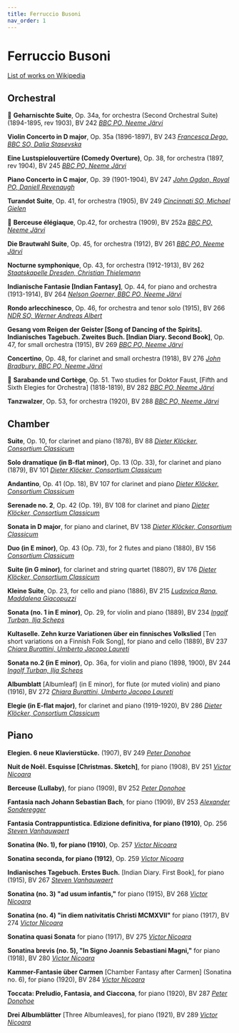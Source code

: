 ```yaml
---
title: Ferruccio Busoni
nav_order: 1
---
```


# Ferruccio Busoni

[List of works on Wikipedia](https://en.wikipedia.org/wiki/List_of_compositions_by_Ferruccio_Busoni)

## Orchestral

💎 **Geharnischte Suite**, Op. 34a, for orchestra (Second Orchestral Suite) (1894-1895, rev 1903), BV 242 [*BBC PO, Neeme Järvi*](http://www.tidal.com/track/376325827)

**Violin Concerto in D major**, Op. 35a (1896-1897), BV 243 [*Francesca Dego, BBC SO, Dalia Stasevska*](http://www.tidal.com/track/376330906)

**Eine Lustspielouvertüre (Comedy Overture)**, Op. 38, for orchestra (1897, rev 1904), BV 245 [*BBC PO, Neeme Järvi*](http://www.tidal.com/track/376415118)

**Piano Concerto in C major**, Op. 39 (1901-1904), BV 247 [*John Ogdon, Royal PO, Daniell Revenaugh*](http://www.tidal.com/track/1345358)

**Turandot Suite**, Op. 41, for orchestra (1905), BV 249 [*Cincinnati SO, Michael Gielen*](http://www.tidal.com/track/84252569)

💎 **Berceuse élégiaque**, Op.42, for orchestra (1909), BV 252a [*BBC PO, Neeme Järvi*](http://www.tidal.com/track/376325831)

**Die Brautwahl Suite**, Op. 45, for orchestra (1912), BV 261 [*BBC PO, Neeme Järvi*](http://www.tidal.com/track/376415121)

**Nocturne symphonique**, Op. 43, for orchestra (1912-1913), BV 262 [*Staatskapelle Dresden, Christian Thielemann*](http://www.tidal.com/track/24018641)

**Indianische Fantasie [Indian Fantasy]**, Op. 44, for piano and orchestra (1913-1914), BV 264 [*Nelson Goerner, BBC PO, Neeme Järvi*](http://www.tidal.com/track/376415119)

**Rondo arlecchinesco**, Op. 46, for orchestra and tenor solo (1915), BV 266 [*NDR SO, Werner Andreas Albert*](http://www.tidal.com/track/284123911)

**Gesang vom Reigen der Geister [Song of Dancing of the Spirits]. Indianisches Tagebuch. Zweites Buch. [Indian Diary. Second Book]**, Op. 47, for small orchestra (1915), BV 269 [*BBC PO, Neeme Järvi*](http://www.tidal.com/track/376415120)

**Concertino**, Op. 48, for clarinet and small orchestra (1918), BV 276 [*John Bradbury, BBC PO, Neeme Järvi*](http://www.tidal.com/track/376325832)

💎 **Sarabande und Cortège**, Op. 51. Two studies for Doktor Faust, [Fifth and Sixth Elegies for Orchestra] (1818-1819), BV 282 [*BBC PO, Neeme Järvi*](http://www.tidal.com/track/376325836)

**Tanzwalzer**, Op. 53, for orchestra (1920), BV 288 [*BBC PO, Neeme Järvi*](http://www.tidal.com/track/376325838)

## Chamber

**Suite**, Op. 10, for clarinet and piano (1878), BV 88 [*Dieter Klöcker, Consortium Classicum*](http://www.tidal.com/track/104596294)

**Solo dramatique (in B-flat minor)**, Op. 13 (Op. 33), for clarinet and piano (1879), BV 101 [*Dieter Klöcker, Consortium Classicum*](http://www.tidal.com/track/104596293)

**Andantino**, Op. 41 (Op. 18), BV 107 for clarinet and piano [*Dieter Klöcker, Consortium Classicum*](http://www.tidal.com/track/104596295)

**Serenade no. 2**, Op. 42 (Op. 19), BV 108 for clarinet and piano [*Dieter Klöcker, Consortium Classicum*](http://www.tidal.com/track/104596296)

**Sonata in D major**, for piano and clarinet, BV 138 [*Dieter Klöcker, Consortium Classicum*](http://www.tidal.com/track/104596302)

**Duo (in E minor)**, Op. 43 (Op. 73), for 2 flutes and piano (1880), BV 156 [*Consortium Classicum*](http://www.tidal.com/track/104596305)

**Suite (in G minor)**, for clarinet and string quartet (1880?), BV 176 [*Dieter Klöcker, Consortium Classicum*](http://www.tidal.com/track/104596287)

**Kleine Suite**, Op. 23, for cello and piano (1886), BV 215 [*Ludovica Rana, Maddalena Giacopuzzi*](http://www.tidal.com/track/243562309)

**Sonata (no. 1 in E minor)**, Op. 29, for violin and piano (1889), BV 234 [*Ingolf Turban, Ilja Scheps*](http://www.tidal.com/track/149378794)

**Kultaselle. Zehn kurze Variationen über ein finnisches Volkslied** [Ten short variations on a Finnish Folk Song], for piano and cello (1889), BV 237 [*Chiara Burattini, Umberto Jacopo Laureti*](http://www.tidal.com/track/358352747)

**Sonata no.2 (in E minor)**, Op. 36a, for violin and piano (1898, 1900), BV 244 [*Ingolf Turban, Ilja Scheps*](http://www.tidal.com/track/149378797)

**Albumblatt** [Albumleaf] (in E minor), for flute (or muted violin) and piano (1916), BV 272 [*Chiara Burattini, Umberto Jacopo Laureti*](http://www.tidal.com/track/358352748)

**Elegie (in E-flat major)**, for clarinet and piano (1919-1920), BV 286 [*Dieter Klöcker, Consortium Classicum*](http://www.tidal.com/track/104596301)

## Piano

**Elegien. 6 neue Klavierstücke.** (1907), BV 249 [*Peter Donohoe*](https://tidal.com/browse/track/376338269?u)

**Nuit de Noël. Esquisse [Christmas. Sketch]**, for piano (1908), BV 251 [*Victor Nicoara*](https://tidal.com/browse/track/188084028?u)

**Berceuse (Lullaby)**, for piano (1909), BV 252 [*Peter Donohoe*](https://tidal.com/browse/track/376338280?u)

**Fantasia nach Johann Sebastian Bach**, for piano (1909), BV 253 [*Alexander Sonderegger*](https://tidal.com/browse/track/346733342?u)

**Fantasia Contrappuntistica. Edizione definitiva, for piano (1910)**, Op. 256 [*Steven Vanhauwaert*](https://tidal.com/browse/track/155438783?u)

**Sonatina (No. 1), for piano (1910)**, Op. 257 [*Victor Nicoara*](https://tidal.com/browse/track/188084026?u)

**Sonatina seconda, for piano (1912)**, Op. 259 [*Victor Nicoara*](https://tidal.com/browse/track/188084029?u)

**Indianisches Tagebuch. Erstes Buch.** [Indian Diary. First Book], for piano (1915), BV 267 [*Steven Vanhauwaert*](https://tidal.com/browse/track/155438778?u)

**Sonatina (no. 3) "ad usum infantis,"** for piano (1915), BV 268 [*Victor Nicoara*](https://tidal.com/browse/track/188084021?u)

**Sonatina (no. 4) "in diem nativitatis Christi MCMXVII"** for piano (1917), BV 274 [*Victor Nicoara*](https://tidal.com/browse/track/188084023?u)

**Sonatina quasi Sonata** for piano (1917), BV 275 [*Victor Nicoara*](https://tidal.com/browse/track/188084030?u)

**Sonatina brevis (no. 5), "In Signo Joannis Sebastiani Magni,"** for piano (1918), BV 280 [*Victor Nicoara*](https://tidal.com/browse/track/188084022?u)

**Kammer-Fantasie über Carmen** [Chamber Fantasy after Carmen] (Sonatina no. 6), for piano (1920), BV 284 [*Victor Nicoara*](https://tidal.com/browse/track/188084024?u)

**Toccata: Preludio, Fantasia, and Ciaccona**, for piano (1920), BV 287 [*Peter Donohoe*](https://tidal.com/browse/track/376338263?u)

**Drei Albumblätter** [Three Albumleaves], for piano (1921), BV 289 [*Victor Nicoara*](https://tidal.com/browse/track/188084020?u)
